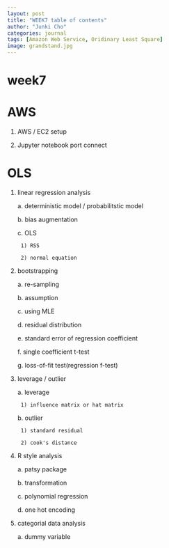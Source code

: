 ```yaml
---
layout: post
title: "WEEK7 table of contents"
author: "Junki Cho"
categories: journal
tags: [Amazon Web Service, Oridinary Least Square]
image: grandstand.jpg
---
```


# week7

# AWS

1. AWS / EC2 setup

2. Jupyter notebook port connect

# OLS

1. linear regression analysis

    a. deterministic model / probabilitstic model

    b. bias augmentation

    c. OLS

        1) RSS

        2) normal equation

2. bootstrapping

    a. re-sampling

    b. assumption

    c. using MLE

    d. residual distribution

    e. standard error of regression coefficient

    f. single coefficient t-test

    g. loss-of-fit test(regression f-test)

3. leverage / outlier

    a. leverage

        1) influence matrix or hat matrix

    b. outlier

        1) standard residual

        2) cook's distance

4. R style analysis

    a. patsy package

    b. transformation

    c. polynomial regression

    d. one hot encoding

5. categorial data analysis

    a. dummy variable
